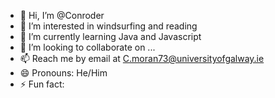 - 👋 Hi, I’m @Conroder
- 👀 I’m interested in windsurfing and reading
- 🌱 I’m currently learning Java and Javascript
- 💞️ I’m looking to collaborate on ...
- 📫 Reach me by email at C.moran73@universityofgalway.ie
- 😄 Pronouns: He/Him
- ⚡ Fun fact: 

<!---
Conroder/Conroder is a ✨ special ✨ repository because its `README.md` (this file) appears on your GitHub profile.
You can click the Preview link to take a look at your changes.
--->
